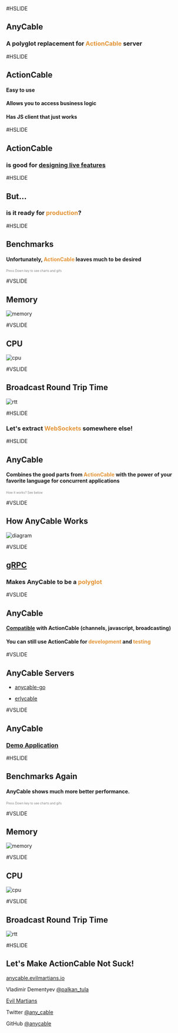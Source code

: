 #HSLIDE

## AnyCable
### A polyglot replacement for <span style="color:#e49436">ActionCable</span> server

#HSLIDE

## ActionCable

#### Easy to use <!-- .element: class="fragment" -->

#### Allows you to access business logic  <!-- .element: class="fragment" -->

#### Has JS client that just works <!-- .element: class="fragment" -->

#HSLIDE

## ActionCable

### is good for [designing live features](http://weblog.rubyonrails.org/2016/6/30/Rails-5-0-final/)


#HSLIDE

## But...
### is it ready for <span style="color:#e49436">production</span>?

#HSLIDE

## Benchmarks

#### Unfortunately, <span style="color:#e49436">ActionCable</span> leaves much to be desired

<span style="font-size:0.6em; color:gray">Press Down key to see charts and gifs</span>

#VSLIDE

## Memory

![memory](assets/Memory3.png)

#VSLIDE

## CPU

![cpu](assets/cpu_chart.gif)

#VSLIDE

## Broadcast Round Trip Time

![rtt](assets/RTT3.png)

#HSLIDE

### Let's extract <span style="color:#e49436">WebSockets</span> somewhere else!

#HSLIDE

## AnyCable

#### Combines the good parts from <span style="color:#e49436">ActionCable</span> with the power of your favorite language for concurrent applications

<span style="font-size:0.6em; color:gray">How it works? See below</span>

#VSLIDE

## How AnyCable Works

![diagram](assets/Scheme2.png)

#VSLIDE

## [gRPC](http://grpc.io)

### Makes AnyCable to be a <span style="color:#e49436">polyglot</span>

#VSLIDE

## AnyCable

#### [Compatible](https://github.com/anycable/anycable#actioncable-compatibility) with ActionCable (channels, javascript, broadcasting)

#### You can still use ActionCable for <span style="color:#e49436">development</span> and <span style="color:#e49436">testing</span>

#VSLIDE

## AnyCable Servers

- [anycable-go](https://github.com/anycable/anycable-go)

- [erlycable](https://github.com/anycable/erlycable)

#VSLIDE

## AnyCable

### [Demo Application](https://github.com/anycable/anycable_demo)

#HSLIDE

## Benchmarks Again

#### AnyCable shows much more better performance.

<span style="font-size:0.6em; color:gray">Press Down key to see charts and gifs</span>

#VSLIDE

## Memory

![memory](assets/Memory5.png)

#VSLIDE

## CPU

![cpu](assets/cpu_chart2.gif)

#VSLIDE

## Broadcast Round Trip Time

![rtt](assets/RTT5.png)


#HSLIDE

## Let's Make ActionCable Not Suck!

[anycable.evilmartians.io](http://anycable.evilmartians.io/)

Vladimir Dementyev [@palkan_tula](http://twitter.com/palkan_tula)

[Evil Martians](http://evilmartians.com)

Twitter [@any_cable](http://twitter.com/any_cable)

GitHub [@anycable](http://github.com/anycable)
